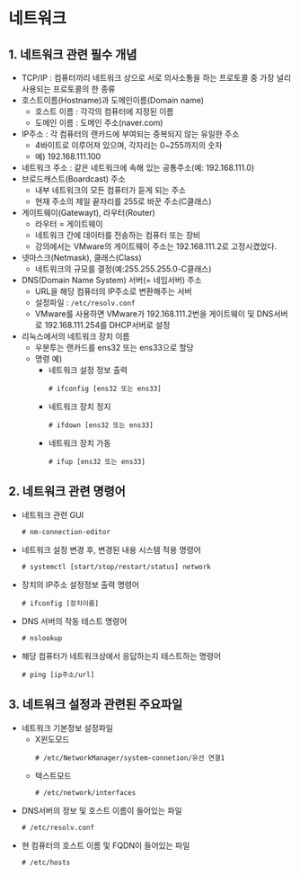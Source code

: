 # 네트워크

## 1. 네트워크 관련 필수 개념
- TCP/IP : 컴퓨터끼리 네트워크 상으로 서로 의사소통을 하는 프로토콜 중 가장 널리 사용되는 프로토콜의 한 종류
- 호스트이름(Hostname)과 도메인이름(Domain name)
  - 호스트 이름 : 각각의 컴퓨터에 지정된 이름
  - 도메인 이름 : 도메인 주소(naver.com)
- IP주소 : 각 컴퓨터의 랜카드에 부여되는 중복되지 않는 유일한 주소
  - 4바이트로 이루어져 있으며, 각자리는 0~255까지의 숫자
  - 예) 192.168.111.100
- 네트워크 주소 : 같은 네트워크에 속해 있는 공통주소(예: 192.168.111.0)
- 브로드캐스트(Boardcast) 주소
  - 내부 네트워크의 모든 컴퓨터가 듣게 되는 주소
  - 현재 주소의 제일 끝자리를 255로 바꾼 주소(C클래스)
- 게이트웨이(Gatewayt), 라우터(Router)
  - 라우터 = 게이트웨이
  - 네트워크 간에 데이터를 전송하는 컴퓨터 또는 장비
  - 강의에서는 VMware의 게이트웨이 주소는 192.168.111.2로 고정시켰었다.
- 넷마스크(Netmask), 클래스(Class)
  - 네트워크의 규모를 결정(예:255.255.255.0-C클래스)
- DNS(Domain Name System) 서버(= 네임서버) 주소
  - URL을 해당 컴퓨터의 IP주소로 변환해주는 서버
  - 설정파일 : `/etc/resolv.conf`
  - VMware를 사용하면 VMware가 192.168.111.2번을 게이트웨이 및 DNS서버로 192.168.111.254를 DHCP서버로 설정
- 리눅스에서의 네트워크 장치 이름
  - 우분투는 랜카드를 ens32 또는 ens33으로 할당
  - 명령 예)
    - 네트워크 설정 정보 출력
      ```
      # ifconfig [ens32 또는 ens33]
      ```
    - 네트워크 장치 정지
      ```
      # ifdown [ens32 또는 ens33]
      ```
    - 네트워크 장치 가동
      ```
      # ifup [ens32 또는 ens33]
      ```
## 2. 네트워크 관련 명령어
- 네트워크 관련 GUI
  ```
  # nm-connection-editor
  ```
- 네트워크 설정 변경 후, 변경된 내용 시스템 적용 명령어
  ```
  # systemctl [start/stop/restart/status] network
  ```
- 장치의 IP주소 설정정보 출력 명령어
  ```
  # ifconfig [장치이름]
  ```
- DNS 서버의 작동 테스트 명령어
  ```
  # nslookup
  ```
- 해당 컴퓨터가 네트워크상에서 응답하는지 테스트하는 명령어
  ```
  # ping [ip주소/url]
  ```

## 3. 네트워크 설정과 관련된 주요파일
- 네트워크 기본정보 설정파일
  - X윈도모드
    ```
    # /etc/NetworkManager/system-connetion/유선 연결1
    ```
  - 텍스트모드
    ```
    # /etc/network/interfaces
    ```
- DNS서버의 정보 및 호스트 이름이 들어있는 파일
  ```
  # /etc/resolv.conf
  ```
- 현 컴퓨터의 호스트 이름 및 FQDN이 들어있는 파일
  ```
  # /etc/hosts
  ```
